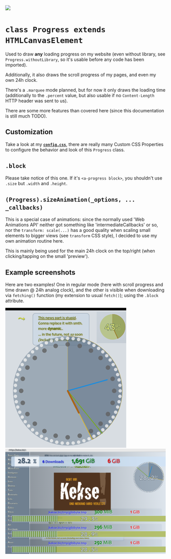<img src="https://kekse.biz/github.php?draw&text=`Progress`&override=github:v4" />

# `class Progress extends HTMLCanvasElement`
Used to draw **any** loading progress on my website (even without library, see `Progress.withoutLibrary`, so it's
usable before any code has been imported).

Additionally, it also draws the scroll progress of my pages, and even my own 24h clock.

There's a `.marquee` mode planned, but for now it only draws the loading time (additionally to the `.percent` value,
but also usable if no `Content-Length` HTTP header was sent to us).

There are some more features than covered here (since this documentation is still much TODO).

## Customization
Take a look at my [**`config.css`**](/css/config.css), there are really many Custom CSS Properties to configure
the behavior and look of this `Progress` class.

## `.block`
Please take notice of this one. If it's `<a-progress block>`, you shouldn't use `.size` but `.width` and `.height`.

## `(Progress).sizeAnimation(_options, ... _callbacks)`
This is a special case of animations: since the normally used 'Web Animations API' neither got something like
'intermediateCallbacks' or so, nor the `transform: scale(...)` has a good quality when scaling small elements
to bigger views (see `transform` CSS style), I decided to use my own animation routine here.

This is mainly being used for the main 24h clock on the top/right (when clicking/tapping on the small 'preview').

## Example screenshots
Here are two examples! One in regular mode (here with scroll progress and time drawn @ 24h analog clock), and
the other is visible when downloading via `fetching()` function (my extension to usual `fetch()`); using the
`.block` attribute.

![scroll & clock](../img/progress-scroll+clock.png)
![blocks @ fetching.js](../img/progress-blocks.png)

